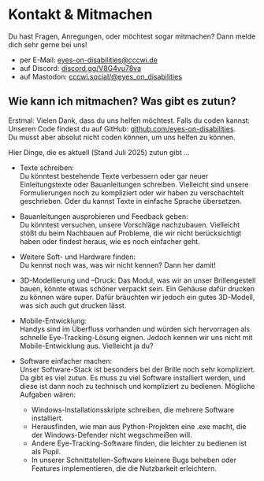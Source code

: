 # Kontakt & Mitmachen

Du hast Fragen, Anregungen, oder möchtest sogar mitmachen? Dann melde dich sehr gerne bei uns!

- per E-Mail: [eyes-on-disabilities@cccwi.de](mailto:eyes-on-disabilities@cccwi.de)
- auf Discord: [discord.gg/V8G4vu78va](https://discord.gg/V8G4vu78va)
- auf Mastodon: [cccwi.social/@eyes_on_disabilities](https://cccwi.social/@eyes_on_disabilities)

## Wie kann ich mitmachen? Was gibt es zutun?

Erstmal: Vielen Dank, dass du uns helfen möchtest. Falls du coden kannst: Unseren Code findest du auf GitHub: [github.com/eyes-on-disabilities](https://github.com/eyes-on-disabilities).  
Du musst aber absolut nicht coden können, um uns helfen zu können.

Hier Dinge, die es aktuell (Stand Juli 2025) zutun gibt ...

- Texte schreiben:  
  Du könntest bestehende Texte verbessern oder gar neuer Einleitungstexte oder Bauanleitungen schreiben.
  Vielleicht sind unsere Formulierungen noch zu kompliziert oder wir haben zu verschachtelt geschrieben.
  Oder du kannst Texte in einfache Sprache übersetzen.

- Bauanleitungen ausprobieren und Feedback geben:  
  Du könntest versuchen, unsere Vorschläge nachzubauen.
  Vielleicht stößt du beim Nachbauen auf Probleme, die wir nicht berücksichtigt haben oder findest heraus, wie es noch einfacher geht.

- Weitere Soft- und Hardware finden:  
  Du kennst noch was, was wir nicht kennen? Dann her damit!

- 3D-Modellierung und –Druck:
  Das Modul, was wir an unser Brillengestell bauen, könnte etwas schöner verpackt sein.
  Ein Gehäuse dafür drucken zu können wäre super.
  Dafür bräuchten wir jedoch ein gutes 3D-Modell, was sich auch gut drucken lässt.

- Mobile-Entwicklung:  
  Handys sind im Überfluss vorhanden und würden sich hervorragen als schnelle Eye-Tracking-Lösung eignen.
  Jedoch kennen wir uns nicht mit Mobile-Entwicklung aus.
  Vielleicht ja du?

- Software einfacher machen:  
  Unser Software-Stack ist besonders bei der Brille noch sehr kompliziert. Da gibt es viel zutun.
  Es muss zu viel Software installiert werden, und diese ist dann noch zu technisch und kompliziert zu bedienen.
  Mögliche Aufgaben wären:

  - Windows-Installationsskripte schreiben, die mehrere Software installiert.
  - Herausfinden, wie man aus Python-Projekten eine .exe macht, die der Windows-Defender nicht wegschmeißen will.
  - Andere Eye-Tracking-Software finden, die leichter zu bedienen ist als Pupil.
  - In unserer Schnittstellen-Software kleinere Bugs beheben oder Features implementieren, die die Nutzbarkeit erleichtern.
